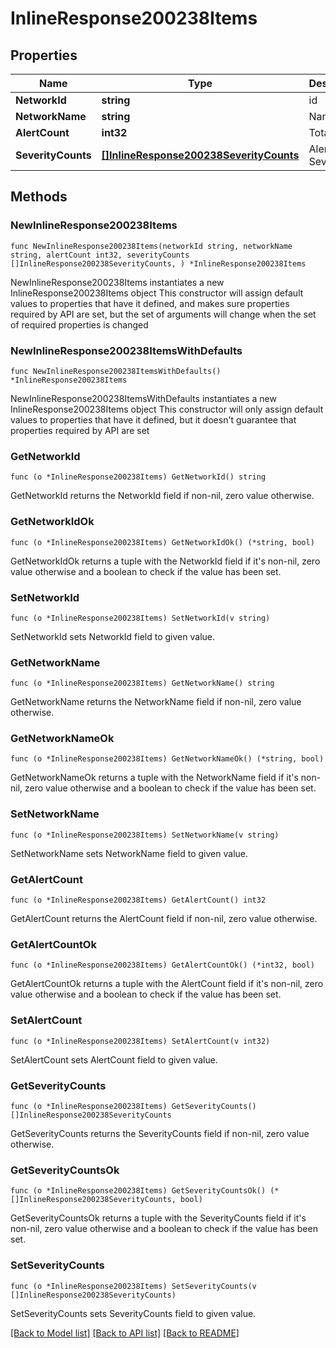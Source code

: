 # InlineResponse200238Items

## Properties

Name | Type | Description | Notes
------------ | ------------- | ------------- | -------------
**NetworkId** | **string** | id | 
**NetworkName** | **string** | Name | 
**AlertCount** | **int32** | Total Alerts | 
**SeverityCounts** | [**[]InlineResponse200238SeverityCounts**](InlineResponse200238SeverityCounts.md) | Alerts By Severity | 

## Methods

### NewInlineResponse200238Items

`func NewInlineResponse200238Items(networkId string, networkName string, alertCount int32, severityCounts []InlineResponse200238SeverityCounts, ) *InlineResponse200238Items`

NewInlineResponse200238Items instantiates a new InlineResponse200238Items object
This constructor will assign default values to properties that have it defined,
and makes sure properties required by API are set, but the set of arguments
will change when the set of required properties is changed

### NewInlineResponse200238ItemsWithDefaults

`func NewInlineResponse200238ItemsWithDefaults() *InlineResponse200238Items`

NewInlineResponse200238ItemsWithDefaults instantiates a new InlineResponse200238Items object
This constructor will only assign default values to properties that have it defined,
but it doesn't guarantee that properties required by API are set

### GetNetworkId

`func (o *InlineResponse200238Items) GetNetworkId() string`

GetNetworkId returns the NetworkId field if non-nil, zero value otherwise.

### GetNetworkIdOk

`func (o *InlineResponse200238Items) GetNetworkIdOk() (*string, bool)`

GetNetworkIdOk returns a tuple with the NetworkId field if it's non-nil, zero value otherwise
and a boolean to check if the value has been set.

### SetNetworkId

`func (o *InlineResponse200238Items) SetNetworkId(v string)`

SetNetworkId sets NetworkId field to given value.


### GetNetworkName

`func (o *InlineResponse200238Items) GetNetworkName() string`

GetNetworkName returns the NetworkName field if non-nil, zero value otherwise.

### GetNetworkNameOk

`func (o *InlineResponse200238Items) GetNetworkNameOk() (*string, bool)`

GetNetworkNameOk returns a tuple with the NetworkName field if it's non-nil, zero value otherwise
and a boolean to check if the value has been set.

### SetNetworkName

`func (o *InlineResponse200238Items) SetNetworkName(v string)`

SetNetworkName sets NetworkName field to given value.


### GetAlertCount

`func (o *InlineResponse200238Items) GetAlertCount() int32`

GetAlertCount returns the AlertCount field if non-nil, zero value otherwise.

### GetAlertCountOk

`func (o *InlineResponse200238Items) GetAlertCountOk() (*int32, bool)`

GetAlertCountOk returns a tuple with the AlertCount field if it's non-nil, zero value otherwise
and a boolean to check if the value has been set.

### SetAlertCount

`func (o *InlineResponse200238Items) SetAlertCount(v int32)`

SetAlertCount sets AlertCount field to given value.


### GetSeverityCounts

`func (o *InlineResponse200238Items) GetSeverityCounts() []InlineResponse200238SeverityCounts`

GetSeverityCounts returns the SeverityCounts field if non-nil, zero value otherwise.

### GetSeverityCountsOk

`func (o *InlineResponse200238Items) GetSeverityCountsOk() (*[]InlineResponse200238SeverityCounts, bool)`

GetSeverityCountsOk returns a tuple with the SeverityCounts field if it's non-nil, zero value otherwise
and a boolean to check if the value has been set.

### SetSeverityCounts

`func (o *InlineResponse200238Items) SetSeverityCounts(v []InlineResponse200238SeverityCounts)`

SetSeverityCounts sets SeverityCounts field to given value.



[[Back to Model list]](../README.md#documentation-for-models) [[Back to API list]](../README.md#documentation-for-api-endpoints) [[Back to README]](../README.md)


